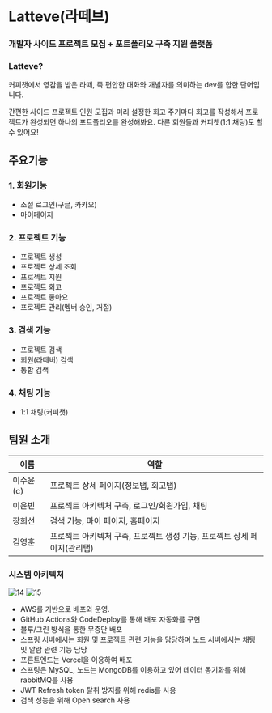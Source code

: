 # Latteve(라떼브)
### 개발자 사이드 프로젝트 모집 + 포트폴리오 구축 지원 플랫폼
### Latteve?
커피챗에서 영감을 받은 라떼, 즉 편안한 대화와 개발자를 의미하는 dev를 합한 단어입니다.


간편한 사이드 프로젝트 인원 모집과 미리 설정한 회고 주기마다 회고를 작성해서 프로젝트가 완성되면 하나의 포트폴리오를 완성해봐요. 다른 회원들과 커피챗(1:1 채팅)도 할 수 있어요!

## 주요기능
### 1. 회원기능
  - 소셜 로그인(구글, 카카오)
  - 마이페이지
### 2. 프로젝트 기능
  - 프로젝트 생성
  - 프로젝트 상세 조회
  - 프로젝트 지원
  - 프로젝트 회고
  - 프로젝트 좋아요
  - 프로젝트 관리(멤버 승인, 거절)
### 3. 검색 기능
  - 프로젝트 검색
  - 회원(라떼버) 검색
  - 통합 검색
### 4. 채팅 기능
  - 1:1 채팅(커피챗)

## 팀원 소개
|이름|역할|
|---|---|
|이주윤(c)|프로젝트 상세 페이지(정보탭, 회고탭)|
|이윤빈|프로젝트 아키텍처 구축, 로그인/회원가입, 채팅|
|장희선|검색 기능, 마이 페이지, 홈페이지|
|김영훈|프로젝트 아키텍처 구축, 프로젝트 생성 기능, 프로젝트 상세 페이지(관리탭)|

### 시스템 아키텍처
![14](https://github.com/user-attachments/assets/9ccbd8d6-f170-48d9-a4e0-444e40d403ab)
![15](https://github.com/user-attachments/assets/bfb73870-1324-468e-9789-f58796bee736)
- AWS를 기반으로 배포와 운영.
- GitHub Actions와 CodeDeploy를 통해 배포 자동화를 구현
- 블루/그린 방식을 통한 무중단 배포
- 스프링 서버에서는 회원 및 프로젝트 관련 기능을 담당하며 노드 서버에서는 채팅 및 알람 관련 기능 담당
- 프론트엔드는 Vercel을 이용하여 배포
- 스프링은 MySQL, 노드는 MongoDB를 이용하고 있어 데이터 동기화를 위해 rabbitMQ를 사용
- JWT Refresh token 탈취 방지를 위해 redis를 사용
- 검색 성능을 위해 Open search 사용
